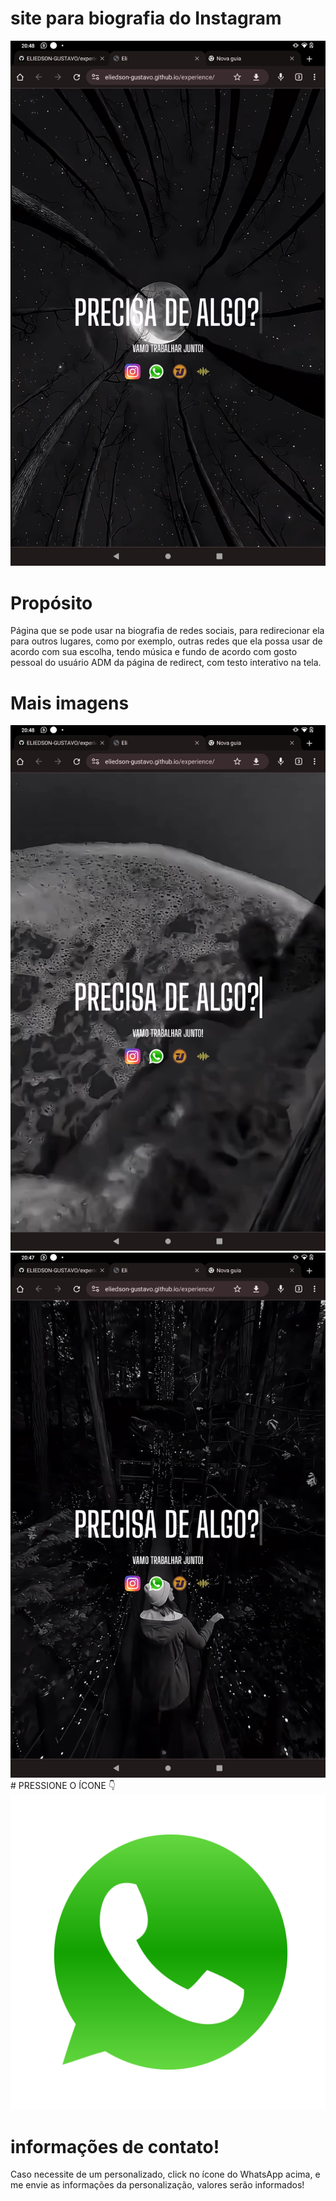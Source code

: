 # site para biografia do Instagram

<img src="movie/Screenshot_20231001-204803.jpg">

# Propósito 
Página que se pode usar na biografia de redes sociais, para redirecionar ela para outros lugares, como por exemplo, outras redes que ela possa usar de acordo com sua escolha, tendo música e fundo de acordo com gosto pessoal do usuário ADM da página de redirect, com testo interativo na tela.

# Mais imagens 

<img src="movie/Screenshot_20231001-204805.jpg">

<img src="movie/Screenshot_20231001-204757.jpg">

<div class="buttons">                         
# PRESSIONE O ÍCONE  👇                                                                            <a href="https://wa.me/message/CQMJ7TPPC6XAL1" id="whatsappLink"><img src="./img/R.png" alt="WhatsApp"></a>
                                                                                                                                          
</div>

# informações de contato!
Caso necessite de um personalizado, click no ícone do WhatsApp acima, e me envie as informações da personalização, valores serão informados! 

                                        
